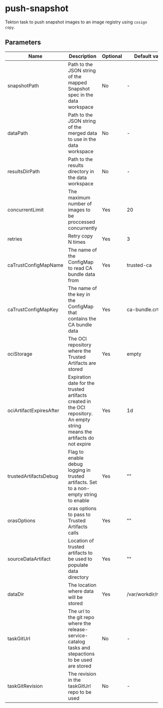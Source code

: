 # push-snapshot

Tekton task to push snapshot images to an image registry using `cosign copy`.

## Parameters

| Name                    | Description                                                                                                                | Optional | Default value        |
|-------------------------|----------------------------------------------------------------------------------------------------------------------------|----------|----------------------|
| snapshotPath            | Path to the JSON string of the mapped Snapshot spec in the data workspace                                                  | No       | -                    |
| dataPath                | Path to the JSON string of the merged data to use in the data workspace                                                    | No       | -                    |
| resultsDirPath          | Path to the results directory in the data workspace                                                                        | No       | -                    |
| concurrentLimit         | The maximum number of images to be proccessed concurrently                                                                 | Yes      | 20                   |
| retries                 | Retry copy N times                                                                                                         | Yes      | 3                    |
| caTrustConfigMapName    | The name of the ConfigMap to read CA bundle data from                                                                      | Yes      | trusted-ca           |
| caTrustConfigMapKey     | The name of the key in the ConfigMap that contains the CA bundle data                                                      | Yes      | ca-bundle.crt        |
| ociStorage              | The OCI repository where the Trusted Artifacts are stored                                                                  | Yes      | empty                |
| ociArtifactExpiresAfter | Expiration date for the trusted artifacts created in the OCI repository. An empty string means the artifacts do not expire | Yes      | 1d                   |
| trustedArtifactsDebug   | Flag to enable debug logging in trusted artifacts. Set to a non-empty string to enable                                     | Yes      | ""                   |
| orasOptions             | oras options to pass to Trusted Artifacts calls                                                                            | Yes      | ""                   |
| sourceDataArtifact      | Location of trusted artifacts to be used to populate data directory                                                        | Yes      | ""                   |
| dataDir                 | The location where data will be stored                                                                                     | Yes      | /var/workdir/release |
| taskGitUrl              | The url to the git repo where the release-service-catalog tasks and stepactions to be used are stored                      | No       | -                    |
| taskGitRevision         | The revision in the taskGitUrl repo to be used                                                                             | No       | -                    |
